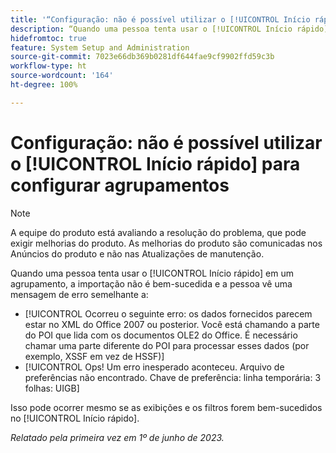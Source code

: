 ```yaml
---
title: '“Configuração: não é possível utilizar o [!UICONTROL Início rápido] para configurar agrupamentos”'
description: “Quando uma pessoa tenta usar o [!UICONTROL Início rápido] em um agrupamento, a importação não é bem-sucedida e uma mensagem de erro é exibida."
hidefromtoc: true
feature: System Setup and Administration
source-git-commit: 7023e66db369b0281df644fae9cf9902ffd59c3b
workflow-type: ht
source-wordcount: '164'
ht-degree: 100%

---
```



# Configuração: não é possível utilizar o [!UICONTROL Início rápido] para configurar agrupamentos

>[!NOTE]
>
>A equipe do produto está avaliando a resolução do problema, que pode exigir melhorias do produto. As melhorias do produto são comunicadas nos Anúncios do produto e não nas Atualizações de manutenção.

Quando uma pessoa tenta usar o [!UICONTROL Início rápido] em um agrupamento, a importação não é bem-sucedida e a pessoa vê uma mensagem de erro semelhante a:

* [!UICONTROL Ocorreu o seguinte erro: os dados fornecidos parecem estar no XML do Office 2007 ou posterior. Você está chamando a parte do POI que lida com os documentos OLE2 do Office. É necessário chamar uma parte diferente do POI para processar esses dados (por exemplo, XSSF em vez de HSSF)]
* [!UICONTROL Ops! Um erro inesperado aconteceu. Arquivo de preferências não encontrado. Chave de preferência: linha temporária: 3 folhas: UIGB]

Isso pode ocorrer mesmo se as exibições e os filtros forem bem-sucedidos no [!UICONTROL Início rápido].

_Relatado pela primeira vez em 1º de junho de 2023._
